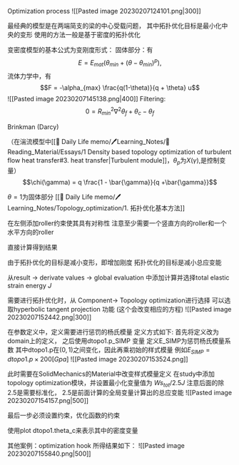 Optimization process
![[Pasted image 20230207124101.png|300]]

最经典的模型是在两端简支的梁的中心受载问题，
其中拓扑优化目标是最小化中央的变形
使用的方法一般是基于密度的拓扑优化

变密度模型的基本公式为变刚度形式：
固体部分：有
$$E = E_{mat}(\theta_{min} +(\theta-\theta_{min})^p) , $$
流体力学中，有
$$F = -\alpha_{max} \frac{q(1-\theta)}{q + \theta} u$$
![[Pasted image 20230207145138.png|400]]
Filtering: 
$$0 = R^2_{min}\nabla^2 \theta_f + \theta_c - \theta_f$$

Brinkman (Darcy)

（在湍流模型中[[🐸 Daily Life memo/🖊️Learning_Notes/📖Reading_Material/Essays/1 Density based topology optimization of turbulent flow heat transfer#3. heat transfer|Turbulent module]]，$\theta_p$为$X(\gamma)$,是控制变量）
$$\chi(\gamma) = q \frac{1 - \bar{\gamma}}{q +\bar{\gamma}}$$


$\theta=1$为固体部分
[[🐸 Daily Life memo/🖊️Learning_Notes/Topology_optimization/1. 拓扑优化基本方法]]

在左侧添加roller约束使其具有对称性
注意至少需要一个竖直方向的roller和一个水平方向的roller 

直接计算得到结果

由于拓扑优化的目标是减小变形，即增加刚度
拓扑优化的目标是减小总应变能

从result ->  derivate values -> global evaluation 中添加计算并选择total elastic strain energy $J$

需要进行拓扑优化时，从 Component-> Topology optimization进行选择
可以选取hyperbolic tangent projection 功能 (这个会改变相应的方程)
![[Pasted image 20230207152442.png|300]]

在参数定义中，定义需要进行惩罚的杨氏模量
定义方式如下: 
首先将定义改为domain上的定义， 之后使用dtopo1.p_SIMP 变量
定义E_SIMP为惩罚杨氏模量系数
其中dtopo1.p在$(0,1)$之间变化，因此再乘初始的样式模量
例如$E_{SIMP} = dtopo1.p \times 200[Gpa]$
![[Pasted image 20230207153524.png]]

此时需要在SolidMechanics的Material中改变样式模量定义
在study中添加 topology optimization模块，并设置最小化变量值为
$Ws_{tot}/2.5J$
注意后面的除2.5是需要标准化， 2.5是前面计算的全局变量计算出的总应变能
![[Pasted image 20230207154157.png|500]]

最后一步必须设置约束，优化函数的约束

使用plot dtopo1.theta_c来表示其中的密度变量

其他案例：optimization hook
所得结果如下：
![[Pasted image 20230207155840.png|500]]